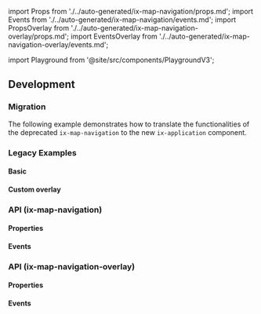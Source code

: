 import Props from './../auto-generated/ix-map-navigation/props.md';
import Events from './../auto-generated/ix-map-navigation/events.md';
import PropsOverlay from './../auto-generated/ix-map-navigation-overlay/props.md';
import EventsOverlay from './../auto-generated/ix-map-navigation-overlay/events.md';

import Playground from '@site/src/components/PlaygroundV3';

## Development

### Migration

The following example demonstrates how to translate the functionalities of the deprecated `ix-map-navigation` to the new `ix-application` component.

<Playground
name="map-navigation-migration"
height="35rem"
noMargin>
</Playground>

### Legacy Examples

#### Basic

<Playground
name="map-navigation"
height="35rem"
noMargin>
</Playground>

#### Custom overlay

<Playground
name="map-navigation-overlay"
height="35rem"
noMargin>
</Playground>

### API (ix-map-navigation)

#### Properties

<Props />

#### Events

<Events />

### API (ix-map-navigation-overlay)

#### Properties

<PropsOverlay/>

#### Events

<EventsOverlay/>
